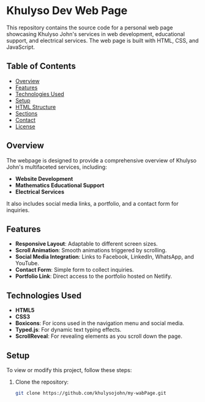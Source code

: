 # Khulyso Dev Web Page

This repository contains the source code for a personal web page showcasing Khulyso John's services in web development, educational support, and electrical services. The web page is built with HTML, CSS, and JavaScript.

## Table of Contents
- [Overview](#overview)
- [Features](#features)
- [Technologies Used](#technologies-used)
- [Setup](#setup)
- [HTML Structure](#html-structure)
- [Sections](#sections)
- [Contact](#contact)
- [License](#license)

## Overview
The webpage is designed to provide a comprehensive overview of Khulyso John's multifaceted services, including:
- **Website Development**
- **Mathematics Educational Support**
- **Electrical Services**

It also includes social media links, a portfolio, and a contact form for inquiries.

## Features
- **Responsive Layout**: Adaptable to different screen sizes.
- **Scroll Animation**: Smooth animations triggered by scrolling.
- **Social Media Integration**: Links to Facebook, LinkedIn, WhatsApp, and YouTube.
- **Contact Form**: Simple form to collect inquiries.
- **Portfolio Link**: Direct access to the portfolio hosted on Netlify.

## Technologies Used
- **HTML5**
- **CSS3**
- **Boxicons**: For icons used in the navigation menu and social media.
- **Typed.js**: For dynamic text typing effects.
- **ScrollReveal**: For revealing elements as you scroll down the page.

## Setup
To view or modify this project, follow these steps:

1. Clone the repository:
   ```bash
   git clone https://github.com/khulysojohn/my-wabPage.git
